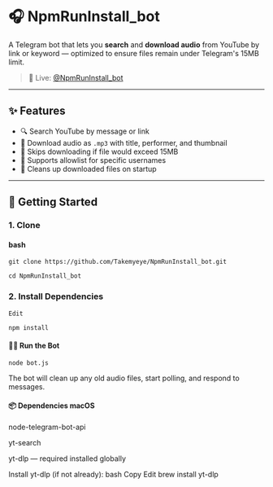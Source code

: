 # 🎧 NpmRunInstall_bot

A Telegram bot that lets you **search** and **download audio** from YouTube by link or keyword — optimized to ensure files remain under Telegram's 15MB limit.

> 🔗 Live: [@NpmRunInstall_bot](https://t.me/NpmRunInstall_bot)

---

## ✨ Features

- 🔍 Search YouTube by message or link
- 🎵 Download audio as `.mp3` with title, performer, and thumbnail
- 🛑 Skips downloading if file would exceed 15MB
- 🔐 Supports allowlist for specific usernames
- 🧹 Cleans up downloaded files on startup

---

## 🚀 Getting Started

### 1. Clone

#### bash

```
git clone https://github.com/Takemyeye/NpmRunInstall_bot.git

cd NpmRunInstall_bot
```

### 2. Install Dependencies
```
Edit

npm install
```
#### 🏃‍♂️ Run the Bot
```
node bot.js
```
The bot will clean up any old audio files, start polling, and respond to messages.

#### 📦 Dependencies macOS
node-telegram-bot-api

yt-search

yt-dlp — required installed globally

Install yt-dlp (if not already):
bash
Copy
Edit
brew install yt-dlp        


